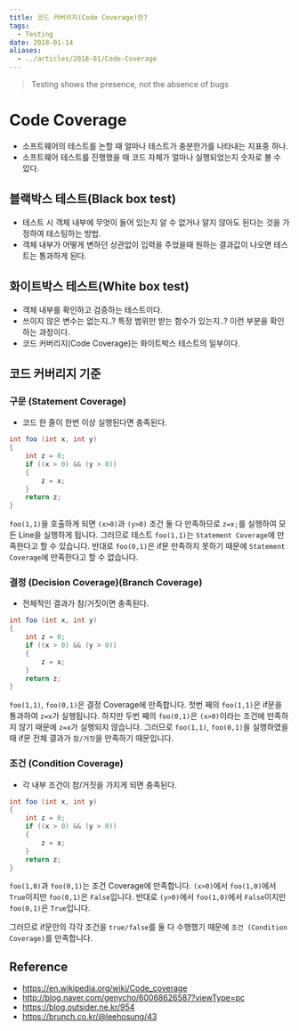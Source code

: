 ```yaml
---
title: 코드 커버리지(Code Coverage)란?
tags:
  - Testing
date: 2018-01-14
aliases: 
  - ../articles/2018-01/Code-Coverage
---
```


> Testing shows the presence, not the absence of bugs

# Code Coverage
- 소프트웨어의 테스트를 논할 때 얼마나 테스트가 충분한가를 나타내는 지표중 하나.
- 소프트웨어 테스트를 진행했을 때 코드 자체가 얼마나 실행되었는지 숫자로 볼 수 있다.

## 블랙박스 테스트(Black box test)
- 테스트 시 객체 내부에 무엇이 들어 있는지 알 수 없거나 알지 않아도 된다는 것을 가정하여 테스팅하는 방법.
- 객체 내부가 어떻게 변하던 상관없이 입력을 주었을때 원하는 결과값이 나오면 테스트는 통과하게 된다.

## 화이트박스 테스트(White box test)
- 객체 내부를 확인하고 검증하는 테스트이다.
- 쓰이지 않은 변수는 없는지..? 특정 범위만 받는 함수가 있는지..? 이런 부분을 확인하는 과정이다.
- 코드 커버리지(Code Coverage)는 화이트박스 테스트의 일부이다.

## 코드 커버리지 기준
### 구문 (Statement Coverage)
- 코드 한 줄이 한번 이상 실행된다면 충족된다.

```java
int foo (int x, int y)
{
    int z = 0;
    if ((x > 0) && (y > 0))
    {
        z = x;
    }
    return z;
}
```

`foo(1,1)`을 호출하게 되면 `(x>0)`과 `(y>0)` 조건 둘 다 만족하므로 `z=x;`를 실행하여 모든 Line을 실행하게 됩니다.
그러므로 테스트 `foo(1,1)`는 `Statement Coverage`에 만족한다고 할 수 있습니다.
반대로 `foo(0,1)`은 if문 만족하지 못하기 때문에 `Statement Coverage`에 만족한다고 할 수 없습니다.

### 결정 (Decision Coverage)(Branch Coverage)
- 전체적인 결과가 참/거짓이면 충족된다.

```java
int foo (int x, int y)
{
    int z = 0;
    if ((x > 0) && (y > 0))
    {
        z = x;
    }
    return z;
}
```

`foo(1,1)`, `foo(0,1)`은 결정 Coverage에 만족합니다. 첫번 째의 `foo(1,1)`은 if문을 통과하여 `z=x`가 실행됩니다.
하지만 두번 째의 `foo(0,1)`은 `(x>0)`이라는 조건에 만족하지 않기 때문에 `z=x`가 실행되지 않습니다.
그러므로 `foo(1,1)`, `foo(0,1)`을 실행하였을 때 if문 전체 결과가 `참/거짓`을 만족하기 때문입니다.

### 조건 (Condition Coverage)
- 각 내부 조건이 참/거짓을 가지게 되면 충족된다.

```java
int foo (int x, int y)
{
    int z = 0;
    if ((x > 0) && (y > 0))
    {
        z = x;
    }
    return z;
}
```
`foo(1,0)`과 `foo(0,1)`는 조건 Coverage에 만족합니다.
`(x>0)`에서 `foo(1,0)`에서 `True`이지만 `foo(0,1)`은 `False`입니다.
반대로 `(y>0)`에서 `foo(1,0)`에서 `False`이지만 `foo(0,1)`은 `True`입니다.

그러므로 if문안의 각각 조건을 `true/false`를 둘 다 수행했기 때문에 `조건 (Condition Coverage)`를 만족합니다.


## Reference
- <https://en.wikipedia.org/wiki/Code_coverage>
- <http://blog.naver.com/genycho/60068626587?viewType=pc>
- <https://blog.outsider.ne.kr/954>
- <https://brunch.co.kr/@leehosung/43>
